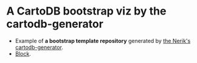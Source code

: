 # A CartoDB bootstrap viz by the cartodb-generator

- Example of **a bootstrap template repository** generated by [the Nerik's cartodb-generator](https://github.com/nerik/generator-cartodb).
- [Block](http://bl.ocks.org/ramiroaznar/e5e3b14dcacf5f67211c).
